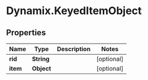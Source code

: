 # Dynamix.KeyedItemObject

## Properties
Name | Type | Description | Notes
------------ | ------------- | ------------- | -------------
**rid** | **String** |  | [optional] 
**item** | **Object** |  | [optional] 


